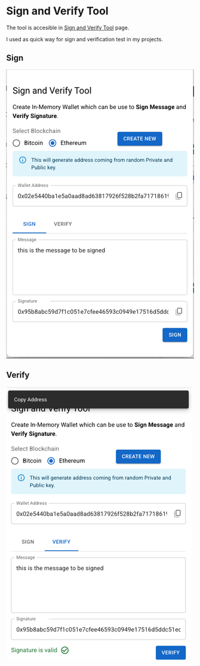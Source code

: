 # Sign and Verify Tool

The tool is accesible in [Sign and Verify Tool](https://orlyngerano.github.io/cryptotools/) page.

I used as quick way for sign and verification test in my projects. 

## Sign
![Sign](/images/sign.png)

## Verify
![Verify](/images/verify.png)